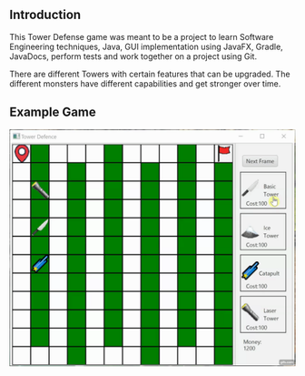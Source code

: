 ## Introduction
This Tower Defense game was meant to be a project to learn Software Engineering techniques, Java, GUI implementation using JavaFX, Gradle, JavaDocs, perform tests and work together on a project using Git.

There are different Towers with certain features that can be upgraded. The different monsters have different capabilities and get stronger over time.

## Example Game
![alt text](examples/towerDefenceExample.gif)
